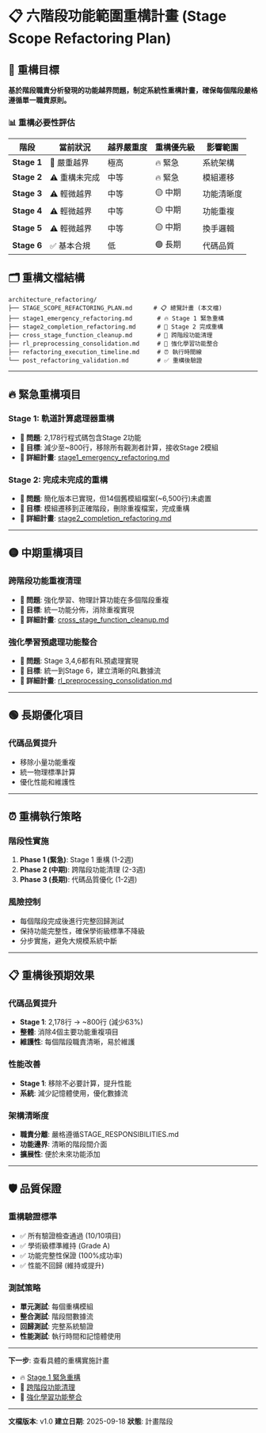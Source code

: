 # 📋 六階段功能範圍重構計畫 (Stage Scope Refactoring Plan)

## 🎯 重構目標

**基於階段職責分析發現的功能越界問題，制定系統性重構計畫，確保每個階段嚴格遵循單一職責原則。**

### 📊 重構必要性評估

| 階段 | 當前狀況 | 越界嚴重度 | 重構優先級 | 影響範圍 |
|------|----------|------------|------------|----------|
| **Stage 1** | 🔴 嚴重越界 | 極高 | 🔥 緊急 | 系統架構 |
| **Stage 2** | ⚠️ 重構未完成 | 中等 | 🔥 緊急 | 模組遷移 |
| **Stage 3** | ⚠️ 輕微越界 | 中等 | 🟡 中期 | 功能清晰度 |
| **Stage 4** | ⚠️ 輕微越界 | 中等 | 🟡 中期 | 功能重複 |
| **Stage 5** | ⚠️ 輕微越界 | 中等 | 🟡 中期 | 換手邏輯 |
| **Stage 6** | ✅ 基本合規 | 低 | 🟢 長期 | 代碼品質 |

## 🗂️ 重構文檔結構

```
architecture_refactoring/
├── STAGE_SCOPE_REFACTORING_PLAN.md      # 📋 總覽計畫 (本文檔)
├── stage1_emergency_refactoring.md       # 🔥 Stage 1 緊急重構
├── stage2_completion_refactoring.md      # 🔧 Stage 2 完成重構
├── cross_stage_function_cleanup.md       # 🔧 跨階段功能清理
├── rl_preprocessing_consolidation.md     # 🤖 強化學習功能整合
├── refactoring_execution_timeline.md     # ⏰ 執行時間線
└── post_refactoring_validation.md        # ✅ 重構後驗證
```

---

## 🔥 緊急重構項目

### Stage 1: 軌道計算處理器重構
- **🚨 問題**: 2,178行程式碼包含Stage 2功能
- **🎯 目標**: 減少至~800行，移除所有觀測者計算，接收Stage 2模組
- **📁 詳細計畫**: [stage1_emergency_refactoring.md](./stage1_emergency_refactoring.md)

### Stage 2: 完成未完成的重構
- **🚨 問題**: 簡化版本已實現，但14個舊模組檔案(~6,500行)未處置
- **🎯 目標**: 模組遷移到正確階段，刪除重複檔案，完成重構
- **📁 詳細計畫**: [stage2_completion_refactoring.md](./stage2_completion_refactoring.md)

---

## 🟡 中期重構項目

### 跨階段功能重複清理
- **🚨 問題**: 強化學習、物理計算功能在多個階段重複
- **🎯 目標**: 統一功能分佈，消除重複實現
- **📁 詳細計畫**: [cross_stage_function_cleanup.md](./cross_stage_function_cleanup.md)

### 強化學習預處理功能整合
- **🚨 問題**: Stage 3,4,6都有RL預處理實現
- **🎯 目標**: 統一到Stage 6，建立清晰的RL數據流
- **📁 詳細計畫**: [rl_preprocessing_consolidation.md](./rl_preprocessing_consolidation.md)

---

## 🟢 長期優化項目

### 代碼品質提升
- 移除小量功能重複
- 統一物理標準計算
- 優化性能和維護性

---

## ⏰ 重構執行策略

### 階段性實施
1. **Phase 1 (緊急)**: Stage 1 重構 (1-2週)
2. **Phase 2 (中期)**: 跨階段功能清理 (2-3週)
3. **Phase 3 (長期)**: 代碼品質優化 (1-2週)

### 風險控制
- 每個階段完成後進行完整回歸測試
- 保持功能完整性，確保學術級標準不降級
- 分步實施，避免大規模系統中斷

---

## 📋 重構後預期效果

### 代碼品質提升
- **Stage 1**: 2,178行 → ~800行 (減少63%)
- **整體**: 消除4個主要功能重複項目
- **維護性**: 每個階段職責清晰，易於維護

### 性能改善
- **Stage 1**: 移除不必要計算，提升性能
- **系統**: 減少記憶體使用，優化數據流

### 架構清晰度
- **職責分離**: 嚴格遵循STAGE_RESPONSIBILITIES.md
- **功能邊界**: 清晰的階段間介面
- **擴展性**: 便於未來功能添加

---

## 🛡️ 品質保證

### 重構驗證標準
- ✅ 所有驗證檢查通過 (10/10項目)
- ✅ 學術級標準維持 (Grade A)
- ✅ 功能完整性保證 (100%成功率)
- ✅ 性能不回歸 (維持或提升)

### 測試策略
- **單元測試**: 每個重構模組
- **整合測試**: 階段間數據流
- **回歸測試**: 完整系統驗證
- **性能測試**: 執行時間和記憶體使用

---

**下一步**: 查看具體的重構實施計畫
- 🔥 [Stage 1 緊急重構](./stage1_emergency_refactoring.md)
- 🔧 [跨階段功能清理](./cross_stage_function_cleanup.md)
- 🤖 [強化學習功能整合](./rl_preprocessing_consolidation.md)

---
**文檔版本**: v1.0
**建立日期**: 2025-09-18
**狀態**: 計畫階段